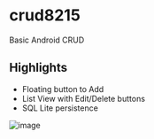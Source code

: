 # crud8215
Basic Android CRUD

Highlights
------

* Floating button to Add
* List View with Edit/Delete buttons
* SQL Lite persistence

![image](https://user-images.githubusercontent.com/25067011/27917906-5d3edbd4-623b-11e7-81ac-2ee153cbb31f.png)



